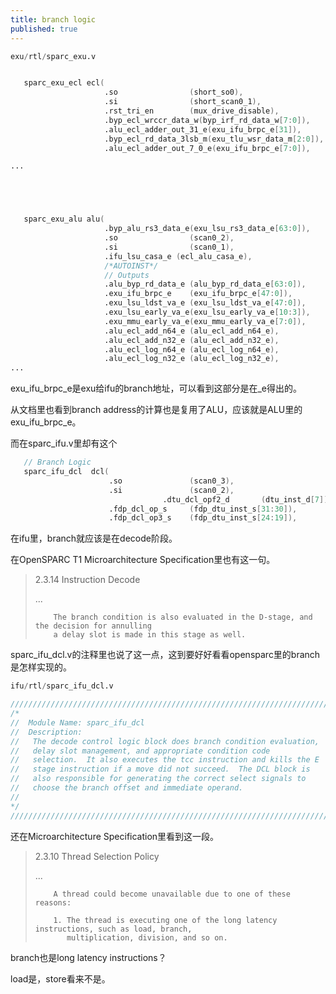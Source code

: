```yaml
---
title: branch logic
published: true
---
```


`````verilog
exu/rtl/sparc_exu.v


   sparc_exu_ecl ecl(
                     .so                (short_so0),
                     .si                (short_scan0_1),
                     .rst_tri_en        (mux_drive_disable),
                     .byp_ecl_wrccr_data_w(byp_irf_rd_data_w[7:0]),
                     .alu_ecl_adder_out_31_e(exu_ifu_brpc_e[31]),
                     .byp_ecl_rd_data_3lsb_m(exu_tlu_wsr_data_m[2:0]),
                     .alu_ecl_adder_out_7_0_e(exu_ifu_brpc_e[7:0]),

...





   sparc_exu_alu alu(
                     .byp_alu_rs3_data_e(exu_lsu_rs3_data_e[63:0]),
                     .so                (scan0_2),
                     .si                (scan0_1),
                     .ifu_lsu_casa_e (ecl_alu_casa_e),
                     /*AUTOINST*/
                     // Outputs
                     .alu_byp_rd_data_e (alu_byp_rd_data_e[63:0]),
                     .exu_ifu_brpc_e    (exu_ifu_brpc_e[47:0]),
                     .exu_lsu_ldst_va_e (exu_lsu_ldst_va_e[47:0]),
                     .exu_lsu_early_va_e(exu_lsu_early_va_e[10:3]),
                     .exu_mmu_early_va_e(exu_mmu_early_va_e[7:0]),
                     .alu_ecl_add_n64_e (alu_ecl_add_n64_e),
                     .alu_ecl_add_n32_e (alu_ecl_add_n32_e),
                     .alu_ecl_log_n64_e (alu_ecl_log_n64_e),
                     .alu_ecl_log_n32_e (alu_ecl_log_n32_e),
...


`````

exu_ifu_brpc_e是exu给ifu的branch地址，可以看到这部分是在_e得出的。

从文档里也看到branch address的计算也是复用了ALU，应该就是ALU里的exu_ifu_brpc_e。


而在sparc_ifu.v里却有这个

`````verilog
   // Branch Logic
   sparc_ifu_dcl  dcl(
                      .so               (scan0_3),
                      .si               (scan0_2),
                                  .dtu_dcl_opf2_d       (dtu_inst_d[7]),
                      .fdp_dcl_op_s     (fdp_dtu_inst_s[31:30]),
                      .fdp_dcl_op3_s    (fdp_dtu_inst_s[24:19]),

`````

在ifu里，branch就应该是在decode阶段。

在OpenSPARC T1 Microarchitecture Specification里也有这一句。

>  2.3.14 Instruction Decode
>
>  ...
> 
>         The branch condition is also evaluated in the D-stage, and the decision for annulling
>         a delay slot is made in this stage as well.


sparc_ifu_dcl.v的注释里也说了这一点，这到要好好看看opensparc里的branch是怎样实现的。

`````verilog
ifu/rtl/sparc_ifu_dcl.v

////////////////////////////////////////////////////////////////////////
/*
//  Module Name: sparc_ifu_dcl
//  Description:        
//   The decode control logic block does branch condition evaluation,
//   delay slot management, and appropriate condition code
//   selection.  It also executes the tcc instruction and kills the E
//   stage instruction if a move did not succeed.  The DCL block is
//   also responsible for generating the correct select signals to
//   choose the branch offset and immediate operand.
//
*/
////////////////////////////////////////////////////////////////////////

`````

还在Microarchitecture Specification里看到这一段。


>  2.3.10 Thread Selection Policy
> 
>  ...
> 
>         A thread could become unavailable due to one of these reasons:
>  
>         1. The thread is executing one of the long latency instructions, such as load, branch,
>            multiplication, division, and so on.


branch也是long latency instructions？

load是，store看来不是。


